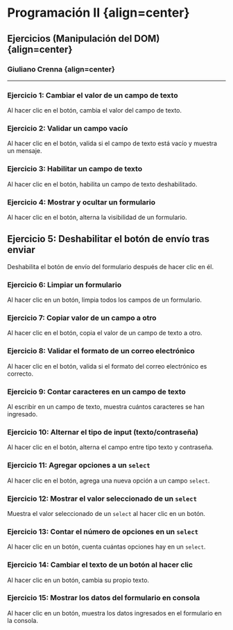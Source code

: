 # Programación II {align=center}
## Ejercicios (Manipulación del DOM) {align=center}
### Giuliano Crenna {align=center}
---

### Ejercicio 1: Cambiar el valor de un campo de texto
Al hacer clic en el botón, cambia el valor del campo de texto.

### Ejercicio 2: Validar un campo vacío
Al hacer clic en el botón, valida si el campo de texto está vacío y muestra un mensaje.

### Ejercicio 3: Habilitar un campo de texto
Al hacer clic en el botón, habilita un campo de texto deshabilitado.

### Ejercicio 4: Mostrar y ocultar un formulario
Al hacer clic en el botón, alterna la visibilidad de un formulario.

## Ejercicio 5: Deshabilitar el botón de envío tras enviar
Deshabilita el botón de envío del formulario después de hacer clic en él.

### Ejercicio 6: Limpiar un formulario
Al hacer clic en un botón, limpia todos los campos de un formulario.

### Ejercicio 7: Copiar valor de un campo a otro
Al hacer clic en el botón, copia el valor de un campo de texto a otro.

### Ejercicio 8: Validar el formato de un correo electrónico
Al hacer clic en el botón, valida si el formato del correo electrónico es correcto.


### Ejercicio 9: Contar caracteres en un campo de texto
Al escribir en un campo de texto, muestra cuántos caracteres se han ingresado.


### Ejercicio 10: Alternar el tipo de input (texto/contraseña)
Al hacer clic en el botón, alterna el campo entre tipo texto y contraseña.

### Ejercicio 11: Agregar opciones a un `select`
Al hacer clic en el botón, agrega una nueva opción a un campo `select`.

### Ejercicio 12: Mostrar el valor seleccionado de un `select`
Muestra el valor seleccionado de un `select` al hacer clic en un botón.


### Ejercicio 13: Contar el número de opciones en un `select`
Al hacer clic en un botón, cuenta cuántas opciones hay en un `select`.

### Ejercicio 14: Cambiar el texto de un botón al hacer clic
Al hacer clic en un botón, cambia su propio texto.

### Ejercicio 15: Mostrar los datos del formulario en consola
Al hacer clic en un botón, muestra los datos ingresados en el formulario en la consola.
